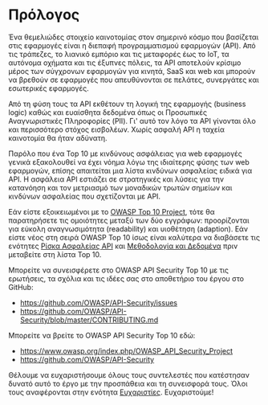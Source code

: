 Πρόλογος
========

Ένα θεμελιώδες στοιχείο καινοτομίας στον σημερινό κόσμο που βασίζεται στις εφαρμογές
είναι η διεπαφή προγραμματισμού εφαρμογών (API). Από τις τράπεζες, το λιανικό εμπόριο 
και τις μεταφορές έως το IoT, τα αυτόνομα οχήματα και τις έξυπνες πόλεις, τα API 
αποτελούν κρίσιμο μέρος των σύγχρονων εφαρμογών για κινητά, SaaS και web και μπορούν 
να βρεθούν σε εφαρμογές που απευθύνονται σε πελάτες, συνεργάτες και εσωτερικές εφαρμογές.

Από τη φύση τους τα API εκθέτουν τη λογική της εφαρμογής (business logic) καθώς και ευαίσθητα δεδομένα 
όπως οι Προσωπικές Αναγνωριστικές Πληροφορίες (PII). Γι' αυτό τον λόγο τα API γίνονται 
όλο και περισσότερο στόχος εισβολέων. Χωρίς ασφαλή API η ταχεία καινοτομία θα ήταν αδύνατη.

Παρόλο που ένα Top 10 με κινδύνους ασφάλειας για web εφαρμογές γενικά
εξακολουθεί να έχει νόημα λόγω της ιδιαίτερης φύσης των web εφαρμογών, επίσης απαιτείται μια λίστα 
κινδύνων ασφαλείας ειδικά για API. Η ασφάλεια API εστιάζει σε στρατηγικές 
και λύσεις για την κατανόηση και τον μετριασμό των μοναδικών τρωτών σημείων 
και κινδύνων ασφαλείας που σχετίζονται με API.

Εάν είστε εξοικειωμένοι με το [OWASP Top 10 Project][1], τότε θα παρατηρήσετε 
τις ομοιότητες μεταξύ των δύο εγγράφων: προορίζονται για εύκολη αναγνωσιμότητα (readability)
και υιοθέτηση (adaption). Εάν είστε νέος στη σειρά OWASP Top 10 ίσως είναι καλύτερα 
να διαβάσετε τις ενότητες [Ρίσκα Ασφαλείας API][2] και [Μεθοδολογία και Δεδομένα][3] 
πριν μεταβείτε στη λίστα Top 10.

Μπορείτε να συνεισφέρετε στο OWASP API Security Top 10 με τις ερωτήσεις, 
τα σχόλια και τις ιδέες σας στο αποθετήριο του έργου στο GitHub:

* https://github.com/OWASP/API-Security/issues
* https://github.com/OWASP/API-Security/blob/master/CONTRIBUTING.md

Μπορείτε να βρείτε το OWASP API Security Top 10 εδώ:

* https://www.owasp.org/index.php/OWASP_API_Security_Project
* https://github.com/OWASP/API-Security

Θέλουμε να ευχαριστήσουμε όλους τους συντελεστές που κατέστησαν δυνατό αυτό 
το έργο με την προσπάθεια και τη συνεισφορά τους. Όλοι τους αναφέρονται στην ενότητα 
[Ευχαριστίες][4]. Ευχαριστούμε!

[1]: https://www.owasp.org/index.php/Category:OWASP_Top_Ten_Project
[2]: ./0x10-api-security-risks.md
[3]: ./0xd0-about-data.md
[4]: ./0xd1-acknowledgments.md
